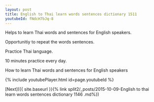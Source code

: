 ```yaml
---
layout: post
title: English to Thai learn words sentences dictionary 1511 
youtubeId: fNdcH7bJq-8
---
```

 
 
Helps to learn Thai words and sentences for English speakers.

Opportunitiy to repeat the words sentences. 

Practice Thai language. 
 
10 minutes practice every day. 
 
How to learn Thai words and sentences for English speakers 
 
{% include youtubePlayer.html id=page.youtubeId %}
 
 
[Next]({{ site.baseurl }}{% link  split2/_posts/2015-10-09-English to thai learn words sentences dictionary 1146 .md%})
 
